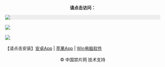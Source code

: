 
 <p align="center"><b>请点击访问：</b></p>

<div style="width:100%;background-color:#eee;"><a href="https://j513.site/" target="_self"><img src="https://github.com/JohnChen201502/jinpian/blob/master/nav-zgjp.png?raw=true"/></a></div>

</br>
<div style="width:100%;"><a href="https://x513.fun/"><img src="https://github.com/JohnChen201502/jinpian/blob/master/nav-xtr.png?raw=true"/></a></div>
</br>

<div style="width:100%;"><a href="https://djy513.online/"><img src="https://github.com/JohnChen201502/jinpian/blob/master/nav-djy.png?raw=true"/></a></div>


</br>
 【请点击安装】<a href="https://www.j513.site/file/jp-pro-v1-1.apk">安卓App</a> | <a href="https://www.j513.site/file/webclip-jinpian/install.html">苹果App</a> | <a href="https://www.j513.site/file/%E4%B8%AD%E5%9B%BD%E7%A6%81%E7%89%87-win32-x64.zip">Win电脑软件</a>
</br> 
</br> 
<div align="center">© 中国禁片网 技术支持</div>
